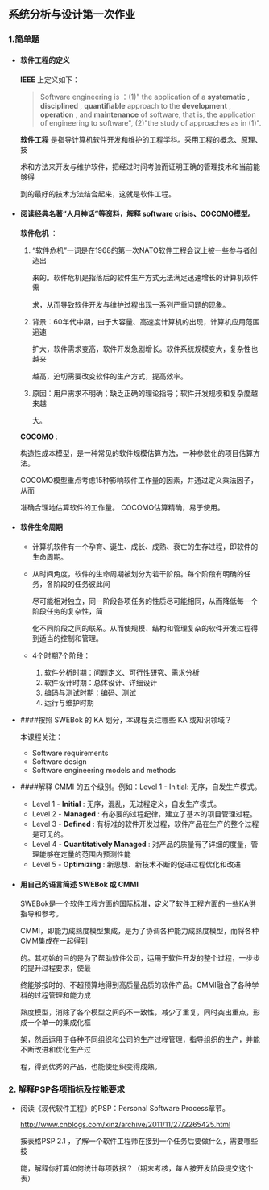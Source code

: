 ## 系统分析与设计第一次作业

### 1.简单题

+ #### 软件工程的定义

  **IEEE** 上定义如下：

  > Software engineering is ：(1)" the application of a **systematic** , **disciplined** , **quantifiable**  approach to the **development** , **operation** , and **maintenance**  of software, that is, the application of engineering to software", (2)"the study of approaches as in (1)".

  **软件工程** 是指导计算机软件开发和维护的工程学科。采用工程的概念、原理、技

  术和方法来开发与维护软件，把经过时间考验而证明正确的管理技术和当前能够得

  到的最好的技术方法结合起来，这就是软件工程。

+ #### 阅读经典名著“人月神话”等资料，解释 software crisis、COCOMO模型。

  **软件危机** ：

  1. “软件危机”一词是在1968的第一次NATO软件工程会议上被一些参与者创造出

     来的。软件危机是指落后的软件生产方式无法满足迅速增长的计算机软件需

     求，从而导致软件开发与维护过程出现一系列严重问题的现象。

  2. 背景：60年代中期，由于大容量、高速度计算机的出现，计算机应用范围迅速

     扩大，软件需求变高，软件开发急剧增长。软件系统规模变大，复杂性也越来

     越高，迫切需要改变软件的生产方式，提高效率。

  3. 原因：用户需求不明确；缺乏正确的理论指导；软件开发规模和复杂度越来越

     大。  

  **COCOMO** :

  构造性成本模型，是一种常见的软件规模估算方法，一种参数化的项目估算方法。

  COCOMO模型重点考虑15种影响软件工作量的因素，并通过定义乘法因子，从而

  准确合理地估算软件的工作量。 COCOMO估算精确，易于使用。

+ #### 软件生命周期

  + 计算机软件有一个孕育、诞生、成长、成熟、衰亡的生存过程，即软件的生命周期。

  + 从时间角度，软件的生命周期被划分为若干阶段。每个阶段有明确的任务，各阶段的任务彼此间

    尽可能相对独立，同一阶段各项任务的性质尽可能相同，从而降低每一个阶段任务的复杂性，简

    化不同阶段之间的联系。从而使规模、结构和管理复杂的软件开发过程得到适当的控制和管理。

  + 4个时期7个阶段：
    1. 软件分析时期：问题定义、可行性研究、需求分析
    2. 软件设计时期：总体设计、详细设计
    3. 编码与测试时期：编码、测试
    4. 运行与维护时期

+ ####按照 SWEBok 的 KA 划分，本课程关注哪些 KA 或知识领域？

  本课程关注：

  + Software requirements
  + Software design
  + Software engineering models and methods

+ ####解释 CMMI 的五个级别。例如：Level 1 - Initial: 无序，自发生产模式。

  + Level 1 - **Initial** : 无序，混乱，无过程定义，自发生产模式。
  + Level 2 - **Managed** : 有必要的过程纪律，建立了基本的项目管理过程。
  + Level 3 - **Defined** : 有标准的软件开发过程，软件产品在生产的整个过程是可见的。
  + Level 4 - **Quantitatively Managed** : 对产品的质量有了详细的度量，管理能够在定量的范围内预测性能
  + Level 5 - **Optimizing** : 新思想、新技术不断的促进过程优化和改进

+ #### 用自己的语言简述 SWEBok 或 CMMI

  SWEBok是一个软件工程方面的国际标准，定义了软件工程方面的一些KA供指导和参考。

  CMMI，即能力成熟度模型集成，是为了协调各种能力成熟度模型，而将各种CMM集成在一起得到

  的。其初始的目的是为了帮助软件公司，运用于软件开发的整个过程，一步步的提升过程要求，使最

  终能够按时的、不超预算地得到高质量品质的软件产品。CMMI融合了各种学科的过程管理和能力成

  熟度模型，消除了各个模型之间的不一致性，减少了重复，同时突出重点，形成一个单一的集成化框

  架，然后运用于各种不同组织和公司的生产过程管理，指导组织的生产，并能不断改进和优化生产过

  程，得到优秀的产品，也能使组织变得成熟。


### 2. 解释PSP各项指标及技能要求

+ 阅读《现代软件工程》的PSP：Personal Software Process章节。

  http://www.cnblogs.com/xinz/archive/2011/11/27/2265425.html

  按表格PSP 2.1 ，了解一个软件工程师在接到一个任务后要做什么，需要哪些技

  能，解释你打算如何统计每项数据？（期末考核，每人按开发阶段提交这个表）​